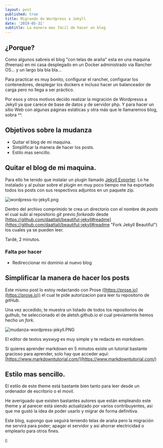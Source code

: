 ```yaml
---
layout: post
published: true
title: Migrando de Wordpress a Jekyll
date: '2019-05-31'
subtitle: La manera mas fácil de hacer un blog
---
```

## ¿Porque?
Como algunos sabreis el blog "con telas de araña" esta en una maquina (freenas) en mi casa desplegado en un Docker administrado via Rancher OS... y un largo bla bla bla...

Para practicar es muy bonito, configurar el rancher, configurar los contenedores, desplegar los dockers e incluso hacer un balanceador de carga pero no llega a ser práctico.

Por esos y otros motivos decido realizar la migración de Wordpresss a Jekyll ya que carece de base de datos y de servidor php. Y para hacer un sitio Web con algunas páginas estáticas y otra más que le llamaremos blog, sobra ^^.

## Objetivos sobre la mudanza
* Quitar el blog de mi maquina.
* Simplificar la manera de hacer los posts.
* Estilo mas sencillo.

## Quitar el blog de mi maquina.
Para ello he tenido que instalar un plugin llamado [Jekyll Exporter](https://wordpress.org/plugins/jekyll-exporter/ "Jekyll Exporter"). Lo he instalado y al pulsar sobre el plugin en muy poco tiempo me ha exportado todos los posts con sus respectivos adjuntos en un paquete zip.

![wordpress-to-jekyll.png]({{site.baseurl}}/img/wordpress-to-jekyll.png)

Dentro del archivo comprimido te crea un directorio con el nombre de _posts_ el cual subi al repositorio _git_ previo _forkeado_ desde [https://github.com/daattali/beautiful-jekyll#readme](https://github.com/daattali/beautiful-jekyll#readme "Fork Jekyll Beautiful") los cuales ya se pueden leer.

Tardé, 2 minutos.

### Falta por hacer
* Redireccionar mi dominio al nuevo blog

## Simplificar la manera de hacer los posts
Este mismo post lo estoy redactando con Prose ([https://prose.io](https://prose.io)) el cual te pide autorizacion para leer tu repositorio de _gitHub_.

Una vez accedido, te muestra un listado de todos los repositorios de guthub, he seleccionado el de aletsh.github.io el cual previamente hemos hecho un _fork_.

![mudanza-wordpress-jekyll.PNG]({{site.baseurl}}/img/mudanza-wordpress-jekyll.PNG)

El editor de textos _wyswyg_ es muy simple y te redacta en _markdown_.

Si quieres aprender markdown en 5 minutos existe un tutorial bastante gracioso para aprender, solo hay que acceder aquí:  [https://www.markdowntutorial.com/](https://www.markdowntutorial.com/)

## Estilo mas sencillo.
El estilo de este theme está bastante bien tanto para leer desde un ordenador de escritorio o el movil. 

He averiguado que existen bastantes autores que están empleando este theme y al parecer está siendo actualizado por varios contribuyentes, asi que me gustó la idea de poder usarlo y migrar de forma definitiva.


Este blog, supongo que seguirá teniendo telas de araña pero la migración me servirá para poder; apagar el servidor y asi ahorrar electricidad o emplearlo para otros fines.

(:
